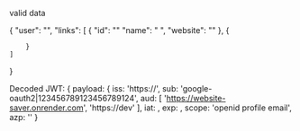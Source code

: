 valid data

{
    "user": "",
    "links": [
        {
            "id": ""
            "name": " ",
            "website": ""
        },
        {
            
        }
    ]
}



Decoded JWT: {
  payload: {
    iss: 'https://',
    sub: 'google-oauth2|123456789123456789124',
    aud: [
      'https://website-saver.onrender.com',
      'https://dev'
    ],
    iat: ,
    exp: ,
    scope: 'openid profile email',
    azp: ''
  }